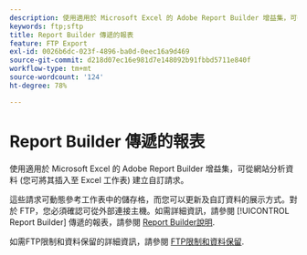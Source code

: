 ```yaml
---
description: 使用適用於 Microsoft Excel 的 Adobe Report Builder 增益集，可從網站分析資料 (您可將其插入至 Excel 工作表) 建立自訂請求。
keywords: ftp;sftp
title: Report Builder 傳遞的報表
feature: FTP Export
exl-id: 0026b6dc-023f-4896-ba0d-0eec16a9d469
source-git-commit: d218d07ec16e981d7e148092b91fbbd5711e840f
workflow-type: tm+mt
source-wordcount: '124'
ht-degree: 78%

---
```


# Report Builder 傳遞的報表

使用適用於 Microsoft Excel 的 Adobe Report Builder 增益集，可從網站分析資料 (您可將其插入至 Excel 工作表) 建立自訂請求。

這些請求可動態參考工作表中的儲存格，而您可以更新及自訂資料的展示方式。對於 FTP，您必須確認可從外部連接主機。如需詳細資訊，請參閱 [!UICONTROL Report Builder] 傳遞的報表，請參閱 [Report Builder說明](https://experienceleague.adobe.com/docs/analytics/analyze/report-builder/home.html?lang=zh-Hant).

如需FTP限制和資料保留的詳細資訊，請參閱 [FTP限制和資料保留](/help/export/ftp-and-sftp/ftp-limits.md).
